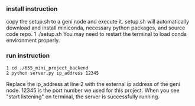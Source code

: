 ### install instruction
copy the setup.sh to a geni node and execute it. setup.sh will automatically download and install miniconda, necessary python packages, and source code repo.
    1 ./setup.sh
You may need to restart the terminal to load conda environment properly.
### run instruction

    1 cd ./655_mini_project_backend
    2 python server.py ip_address 12345

Replace the ip_address at line 2 with the external ip address of the geni node. 12345 is the port number we used for this project.
When you see "start listening" on terminal, the server is successfully running.